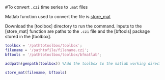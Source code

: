 #To convert `.czi` time series to `.mat` files

Matlab function used to convert the file is [store_mat](https://github.com/LieberInstitute/CaImg_cellcultures/blob/master/Scripts/store_mat.m)

Download the [toolbox] directory to run the command. Inputs to the [store_mat] function are paths to the `.czi` file and the [bftools] package stored in the [toolbox]. 

```matlab
toolbox = '/pathtotoolbox/toolbox';
filename = '/pathtofile/filename.czi';
bftools = '/pathtotoolbox/toolbox/bfmatlab';

addpath(genpath(toolbox)) %Add the toolbox to the matlab working directory when ever you begin a new session

store_mat(filename, bftools)
```

